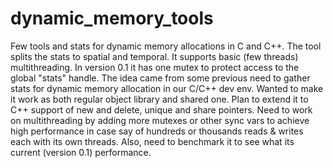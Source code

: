 # dynamic_memory_tools
Few tools and stats for dynamic memory allocations in C and C++.
The tool splits the stats to spatial and temporal. It supports basic (few threads) multithreading.
In version 0.1 it has one mutex to protect access to the global "stats" handle.
The idea came from some previous need to gather stats for dynamic memory allocation in our C/C++ dev env.
Wanted to make it work as both regular object library and shared one.
Plan to extend it to C++ support of new and delete, unique and share pointers.
Need to work on multithreading by adding more mutexes or other sync vars to achieve high performance in case say of hundreds or thousands reads & writes each with its own threads.
Also, need to benchmark it to see what its current (version 0.1) performance.
